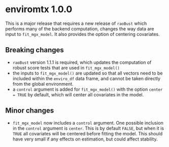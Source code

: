 # enviromtx 1.0.0

This is a major release that requires a new release of `raoBust` which performs many of the backend computation, changes the way data are input to `fit_mgx_model`. It also provides the option of centering covariates.

## Breaking changes

* `raoBust` version 1.1.1 is required, which updates the computation of robust score tests that are used in `fit_mgx_model()`
* the inputs to `fit_mgx_model()` are updated so that all vectors need to be included within the `enviro_df` data frame, and cannot be taken directly from the global environment.
* a `control` argument is added for `fit_mgx_model()` with the option `center = TRUE` by default, which will center all covariates in the model.

## Minor changes

* `fit_mgx_model` now includes a `control` argument. One possible inclusion in the `control` argument is `center`. This is by default `FALSE`, but when it is `TRUE` all covariates will be centered before fitting the model. This should have very small if any effects on estimation, but could affect stability. 

